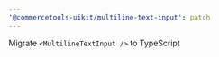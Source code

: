 ```yaml
---
'@commercetools-uikit/multiline-text-input': patch
---
```


Migrate `<MultilineTextInput />` to TypeScript
